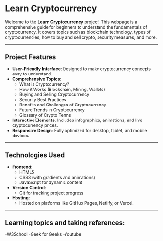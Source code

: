  # **Learn Cryptocurrency**

Welcome to the **Learn Cryptocurrency** project! This webpage is a comprehensive guide for beginners to understand the fundamentals of cryptocurrency. It covers topics such as blockchain technology, types of cryptocurrencies, how to buy and sell crypto, security measures, and more.

---

## **Project Features**

- **User-Friendly Interface**: Designed to make cryptocurrency concepts easy to understand.
- **Comprehensive Topics**:
  - What is Cryptocurrency?
  - How it Works (Blockchain, Mining, Wallets)
  - Buying and Selling Cryptocurrency
  - Security Best Practices
  - Benefits and Challenges of Cryptocurrency
  - Future Trends in Cryptocurrency
  - Glossary of Crypto Terms
- **Interactive Elements**: Includes infographics, animations, and live cryptocurrency prices.
- **Responsive Design**: Fully optimized for desktop, tablet, and mobile devices.

---

## **Technologies Used**

- **Frontend**:
  - HTML5
  - CSS3 (with gradients and animations)
  - JavaScript for dynamic content
- **Version Control**:
  - Git for tracking project progress
- **Hosting**:
  - Hosted on platforms like GitHub Pages, Netlify, or Vercel.

---------

## **Learning topics and taking references**:
 -W3School
 -Geek for Geeks
 -Youtube
 
